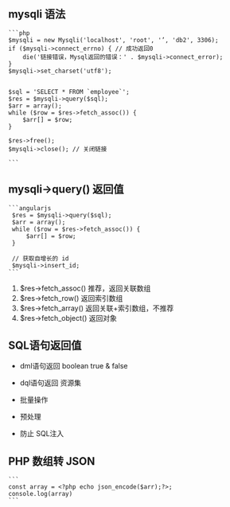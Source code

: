 
## mysqli 语法
    ```php
    $mysqli = new Mysqli('localhost', 'root', '’, 'db2', 3306);
    if ($mysqli->connect_errno) { // 成功返回0
        die('链接错误，Mysql返回的错误：' . $mysqli->connect_error);
    }
    $mysqli->set_charset('utf8');
    
    
    $sql = 'SELECT * FROM `employee`';
    $res = $mysqli->query($sql);
    $arr = array();
    while ($row = $res->fetch_assoc()) {
        $arr[] = $row;
    }
    
    $res->free();
    $mysqli->close(); // 关闭链接

    ```
    
## mysqli->query() 返回值
    ```angularjs
     $res = $mysqli->query($sql);
     $arr = array();
     while ($row = $res->fetch_assoc()) {
         $arr[] = $row;
     }
     
     // 获取自增长的 id
     $mysqli->insert_id;
    ```
1. $res->fetch_assoc() 推荐，返回关联数组
2. $res->fetch_row() 返回索引数组
3. $res->fetch_array() 返回关联+索引数组，不推荐
4. $res->fetch_object() 返回对象
    
## SQL语句返回值
- dml语句返回 boolean true & false
- dql语句返回 资源集


- 批量操作
- 预处理

- 防止 SQL注入


    

## PHP 数组转 JSON
    ```
    const array = <?php echo json_encode($arr);?>;
    console.log(array)
    ```


